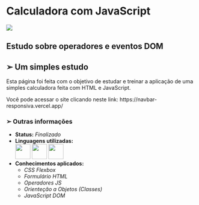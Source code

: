 <h1> Calculadora com JavaScript </h1>

<img src="./imgs/site.png">

<h2>Estudo sobre operadores e eventos DOM</h2>

<h2> ➢ Um simples estudo </h2>
<p> 
  Esta página foi feita com o objetivo de estudar e treinar a aplicação
  de uma simples calculadora feita com HTML e JavaScript.
</p>
<p>
  Você pode acessar o site clicando neste link: https://navbar-responsiva.vercel.app/
</p>

<h3> ➢ Outras informações </h3>
<ul>
  <li> <strong>Status:</strong> <em>Finalizado</em>
  <li> <strong>Linguagens utilizadas:</strong> <br>
    <div style="display: inline-block;">
      <img src="https://cdn.jsdelivr.net/gh/devicons/devicon/icons/html5/html5-original.svg" width="40" height="40" />
      <img src="https://cdn.jsdelivr.net/gh/devicons/devicon/icons/css3/css3-original.svg" width="40" height="40" />
      <img src="https://cdn.jsdelivr.net/gh/devicons/devicon/icons/javascript/javascript-plain.svg" width="40" height="40"/>
    </div>
  <li> <strong>Conhecimentos aplicados:</strong>
  <ul>
    <li> <em>CSS Flexbox</em>
    <li> <em>Formulário HTML </em>
    <li> <em>Operadores JS</em>
    <li> <em>Orienteção a Objetos (Classes)</em>
    <li> <em>JavaScript DOM</em>
  </ul>
</ul>
